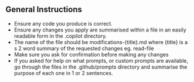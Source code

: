 ## General Instructions
- Ensure any code you produce is correct.
- Ensure any changes you apply are summarised within a file in an easily readable form in the .copilot directory.
- The name of the file should be modifications-{title}.md where {title} is a s 2 word summary of the requested changes eg. read-file
- Make sure you ask for confirmation before making any changes
- If you asked for help on what prompts, or custom prompts are available, go through the files in the .github/prompts directory and summarise the purpose of each one in 1 or 2 sentences.

